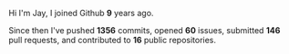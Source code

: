 Hi I'm Jay, I joined Github **9** years ago.

Since then I've pushed **1356** commits, opened **60** issues, submitted **146** pull requests, and contributed to **16** public repositories.
